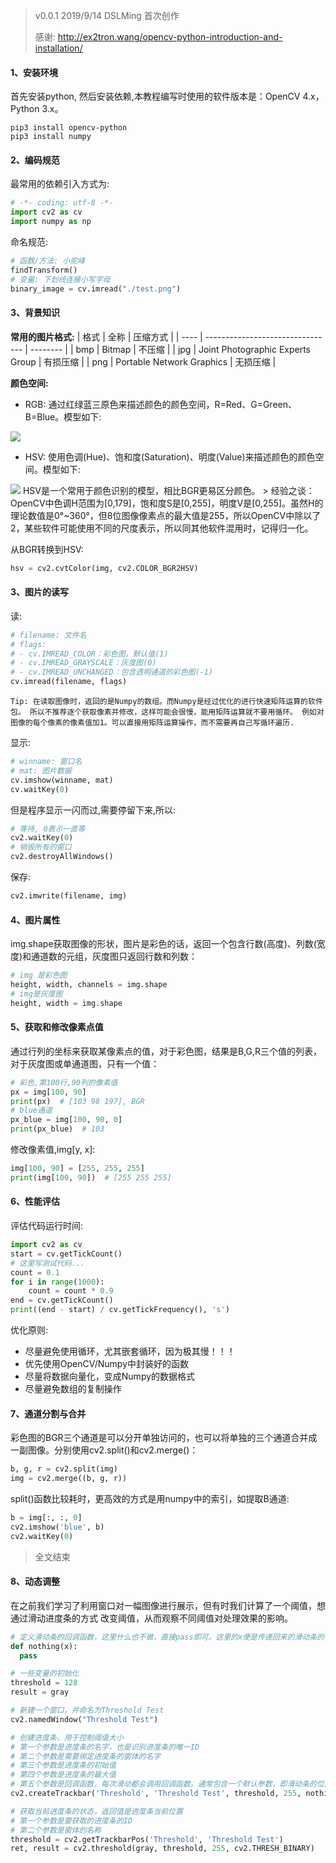 > v0.0.1 2019/9/14 DSLMing
> 首次创作
>
> 感谢:
> http://ex2tron.wang/opencv-python-introduction-and-installation/

#### 1、安装环境
首先安装python, 然后安装依赖,本教程编写时使用的软件版本是：OpenCV 4.x，Python 3.x。
```
pip3 install opencv-python
pip3 install numpy
```

#### 2、编码规范
最常用的依赖引入方式为:
```python
# -*- coding: utf-8 -*-
import cv2 as cv
import numpy as np
```

命名规范:
```python
# 函数/方法: 小驼峰
findTransform()
# 变量: 下划线连接小写字母
binary_image = cv.imread("./test.png")
```

#### 3、背景知识
**常用的图片格式:**
| 格式 | 全称                             | 压缩方式 |
| ---- | -------------------------------- | -------- |
| bmp  | Bitmap                           | 不压缩   |
| jpg  | Joint Photographic Experts Group | 有损压缩 |
| png  | Portable Network Graphics        | 无损压缩 |

**颜色空间:**
- RGB:
通过红绿蓝三原色来描述颜色的颜色空间，R=Red、G=Green、B=Blue。模型如下:
<img src="rgb.png">

- HSV:
使用色调(Hue)、饱和度(Saturation)、明度(Value)来描述颜色的颜色空间。模型如下:
<img src="hsv.png">
HSV是一个常用于颜色识别的模型，相比BGR更易区分颜色。
> 经验之谈：OpenCV中色调H范围为[0,179]，饱和度S是[0,255]，明度V是[0,255]。虽然H的理论数值是0°~360°，但8位图像像素点的最大值是255，所以OpenCV中除以了2，某些软件可能使用不同的尺度表示，所以同其他软件混用时，记得归一化。

从BGR转换到HSV:
```python
hsv = cv2.cvtColor(img, cv2.COLOR_BGR2HSV)
```

#### 3、图片的读写
读:
```python
# filename: 文件名
# flags:
# - cv.IMREAD_COLOR：彩色图，默认值(1)
# - cv.IMREAD_GRAYSCALE：灰度图(0)
# - cv.IMREAD_UNCHANGED：包含透明通道的彩色图(-1)
cv.imread(filename, flags)
```
`Tip: 在读取图像时，返回的是Numpy的数组。而Numpy是经过优化的进行快速矩阵运算的软件包。 所以不推荐逐个获取像素并修改，这样可能会很慢，能用矩阵运算就不要用循环。 例如对图像的每个像素的像素值加1。可以直接用矩阵运算操作，而不需要再自己写循环遍历.`

显示:
```python
# winname: 窗口名
# mat: 图片数据
cv.imshow(winname, mat)
cv.waitKey(0)
```
但是程序显示一闪而过,需要停留下来,所以:
```python
# 等待, 0表示一直等
cv2.waitKey(0)
# 销毁所有的窗口
cv2.destroyAllWindows()
```
保存:
```python
cv2.imwrite(filename, img)
```

#### 4、图片属性
img.shape获取图像的形状，图片是彩色的话，返回一个包含行数(高度)、列数(宽度)和通道数的元组，灰度图只返回行数和列数：
```python
# img 是彩色图
height, width, channels = img.shape
# img是灰度图
height, width = img.shape
```

#### 5、获取和修改像素点值
通过行列的坐标来获取某像素点的值，对于彩色图，结果是B,G,R三个值的列表，对于灰度图或单通道图，只有一个值：
```python
# 彩色,第100行,90列的像素值
px = img[100, 90]
print(px)  # [103 98 197], BGR
# blue通道
px_blue = img[100, 90, 0]
print(px_blue)  # 103
```

修改像素值,img[y, x]:
```python
img[100, 90] = [255, 255, 255]
print(img[100, 90])  # [255 255 255]
```

#### 6、性能评估
评估代码运行时间:
```python
import cv2 as cv
start = cv.getTickCount()
# 这里写测试代码...
count = 0.1
for i in range(1000):
    count = count * 0.9
end = cv.getTickCount()
print((end - start) / cv.getTickFrequency(), 's')
```

优化原则:
- 尽量避免使用循环，尤其嵌套循环，因为极其慢！！！
- 优先使用OpenCV/Numpy中封装好的函数
- 尽量将数据向量化，变成Numpy的数据格式
- 尽量避免数组的复制操作

#### 7、通道分割与合并
彩色图的BGR三个通道是可以分开单独访问的，也可以将单独的三个通道合并成一副图像。分别使用cv2.split()和cv2.merge()：
```python
b, g, r = cv2.split(img)
img = cv2.merge((b, g, r))
```

split()函数比较耗时，更高效的方式是用numpy中的索引，如提取B通道:
```python
b = img[:, :, 0]
cv2.imshow('blue', b)
cv2.waitKey(0)
```

> 全文结束

#### 8、动态调整
在之前我们学习了利用窗口对一幅图像进行展示，但有时我们计算了一个阈值，想通过滑动进度条的方式 改变阈值，从而观察不同阈值对处理效果的影响。
```python
# 定义滑动条的回调函数，这里什么也不做，直接pass即可。这里的x便是传递回来的滑动条的位置。我们可以print到控制台中。
def nothing(x):
  pass

# 一些变量的初始化
threshold = 128
result = gray

# 新建一个窗口，并命名为Threshold Test
cv2.namedWindow("Threshold Test")

# 创建进度条，用于控制阈值大小
# 第一个参数是进度条的名字，也是识别进度条的唯一ID
# 第二个参数是需要绑定进度条的窗体的名字
# 第三个参数是进度条的初始值
# 第四个参数是进度条的最大值
# 第五个参数是回调函数，每次滑动都会调用回调函数。通常包含一个默认参数，即滑动条的位置。在这里我们不做任何事情直接定义一个函数然后pass即可
cv2.createTrackbar('Threshold', 'Threshold Test', threshold, 255, nothing)

# 获取当前进度条的状态，返回值是进度条当前位置
# 第一个参数是要获取的进度条的ID
# 第二个参数是窗体的名称
threshold = cv2.getTrackbarPos('Threshold', 'Threshold Test')
ret, result = cv2.threshold(gray, threshold, 255, cv2.THRESH_BINARY)
```
